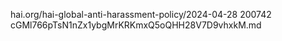 hai.org/hai-global-anti-harassment-policy/2024-04-28 200742 cGMl766pTsN1nZx1ybgMrKRKmxQ5oQHH28V7D9vhxkM.md